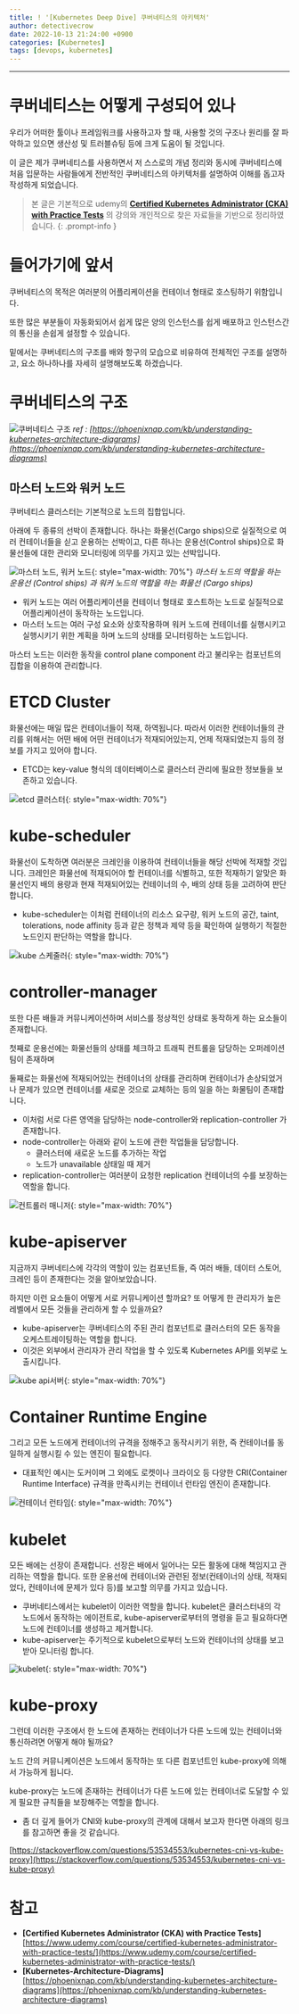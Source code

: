 ```yaml
---
title: ! '[Kubernetes Deep Dive] 쿠버네티스의 아키텍처'
author: detectivecrow
date: 2022-10-13 21:24:00 +0900
categories: [Kubernetes]
tags: [devops, kubernetes]
---
```


---
# 쿠버네티스는 어떻게 구성되어 있나

우리가 어떠한 툴이나 프레임워크를 사용하고자 할 때, 사용할 것의 구조나 원리를 잘 파악하고 있으면 생산성 및 트러블슈팅 등에 크게 도움이 될 것입니다.

이 글은 제가 쿠버네티스를 사용하면서 저 스스로의 개념 정리와 동시에 쿠버네티스에 처음 입문하는 사람들에게 전반적인 쿠버네티스의 아키텍처를 설명하여 이해를 돕고자 작성하게 되었습니다.

> 본 글은 기본적으로 udemy의 **[Certified Kubernetes Administrator (CKA) with Practice Tests](https://www.udemy.com/course/certified-kubernetes-administrator-with-practice-tests/)** 의 강의와 개인적으로 찾은 자료들을 기반으로 정리하였습니다.
{: .prompt-info }

# 들어가기에 앞서

쿠버네티스의 목적은 여러분의 어플리케이션을 컨테이너 형태로 호스팅하기 위함입니다.

또한 많은 부분들이 자동화되어서 쉽게 많은 양의 인스턴스를 쉽게 배포하고 인스턴스간의 통신을 손쉽게 설정할 수 있습니다.

밑에서는 쿠버네티스의 구조를 배와 항구의 모습으로 비유하여 전체적인 구조를 설명하고, 요소 하나하나를 자세히 설명해보도록 하겠습니다.

# 쿠버네티스의 구조

![쿠버네티스 구조](/posts/20221013/kubernetes-model-architecture.png)
_ref : [https://phoenixnap.com/kb/understanding-kubernetes-architecture-diagrams](https://phoenixnap.com/kb/understanding-kubernetes-architecture-diagrams)_

## 마스터 노드와 워커 노드

쿠버네티스 클러스터는 기본적으로 노드의 집합입니다.

아래에 두 종류의 선박이 존재합니다. 하나는 화물선(Cargo ships)으로 실질적으로 여러 컨테이너들을 싣고 운용하는 선박이고, 다른 하나는 운용선(Control ships)으로 화물선들에 대한 관리와 모니터링에 의무를 가지고 있는 선박입니다.

![마스터 노드, 워커 노드](/posts/20221013/master-worker-node.png){: style="max-width: 70%"}
_마스터 노드의 역할을 하는 운용선 (Control ships) 과 워커 노드의 역할을 하는 화물선 (Cargo ships)_

- 워커 노드는 여러 어플리케이션을 컨테이너 형태로 호스트하는 노드로 실질적으로 어플리케이션이 동작하는 노드입니다.
- 마스터 노드는 여러 구성 요소와 상호작용하며 워커 노드에 컨테이너를 실행시키고 실행시키기 위한 계획을 하며 노드의 상태를 모니터링하는 노드입니다.

마스터 노드는 이러한 동작을 control plane component 라고 불리우는 컴포넌트의 집합을 이용하여 관리합니다. 

# ETCD Cluster

화물선에는 매일 많은 컨테이너들이 적재, 하역됩니다. 따라서 이러한 컨테이너들의 관리를 위해서는 어떤 배에 어떤 컨테이너가 적재되어있는지, 언제 적재되었는지 등의 정보를 가지고 있어야 합니다.

- ETCD는 key-value 형식의 데이터베이스로 클러스터 관리에 필요한 정보들을 보존하고 있습니다.

![etcd 클러스터](/posts/20221013/etcd-cluster.png){: style="max-width: 70%"}

# kube-scheduler

화물선이 도착하면 여러분은 크레인을 이용하여 컨테이너들을 해당 선박에 적재할 것입니다.
크레인은 화물선에 적재되어야 할 컨테이너를 식별하고, 또한 적재하기 알맞은 화물선인지 배의 용량과 현재 적재되어있는 컨테이너의 수, 배의 상태 등을 고려하여 판단합니다.

- kube-scheduler는 이처럼 컨테이너의 리소스 요구량, 워커 노드의 공간, taint, tolerations, node affinity 등과 같은 정책과 제약 등을 확인하여 실행하기 적절한 노드인지 판단하는 역할을 합니다.

![kube 스케줄러](/posts/20221013/kube-scheduler.png){: style="max-width: 70%"}

# controller-manager

또한 다른 배들과 커뮤니케이션하며 서비스를 정상적인 상태로 동작하게 하는 요소들이 존재합니다.

첫째로 운용선에는 화물선들의 상태를 체크하고 트래픽 컨트롤을 담당하는 오퍼레이션팀이 존재하며

둘째로는 화물선에 적재되어있는 컨테이너의 상태를 관리하며 컨테이너가 손상되었거나 문제가 있으면 컨테이너를 새로운 것으로 교체하는 등의 일을 하는 화물팀이 존재합니다.

- 이처럼 서로 다른 영역을 담당하는 node-controller와 replication-controller 가 존재합니다.
- node-controller는 아래와 같이 노드에 관한 작업들을 담당합니다.
    - 클러스터에 새로운 노드를 추가하는 작업
    - 노드가 unavailable 상태일 때 제거
- replication-controller는 여러분이 요청한 replication 컨테이너의 수를 보장하는 역할을 합니다.

![컨트롤러 매니저](/posts/20221013/controller-manager.png){: style="max-width: 70%"}

# kube-apiserver

지금까지 쿠버네티스에 각각의 역할이 있는 컴포넌트들, 즉 여러 배들, 데이터 스토어, 크레인 등이 존재한다는 것을 알아보았습니다.

하지만 이런 요소들이 어떻게 서로 커뮤니케이션 할까요? 또 어떻게 한 관리자가 높은 레벨에서 모든 것들을 관리하게 할 수 있을까요?

- kube-apiserver는 쿠버네티스의 주된 관리 컴포넌트로 클러스터의 모든 동작을 오케스트레이팅하는 역할을 합니다.
- 이것은 외부에서 관리자가 관리 작업을 할 수 있도록 Kubernetes API를 외부로 노출시킵니다.

![kube api서버](/posts/20221013/kube-apiserver.png){: style="max-width: 70%"}

# Container Runtime Engine

그리고 모든 노드에게 컨테이너의 규격을 정해주고 동작시키기 위한, 즉 컨테이너를 동일하게 실행시킬 수 있는 엔진이 필요합니다.

- 대표적인 예시는 도커이며 그 외에도 로켓이나 크라이오 등 다양한 CRI(Container Runtime Interface) 규격을 만족시키는 컨테이너 런타임 엔진이 존재합니다.

![컨테이너 런타임](/posts/20221013/container-runtime-engine.png){: style="max-width: 70%"}

# kubelet

모든 배에는 선장이 존재합니다. 선장은 배에서 일어나는 모든 활동에 대해 책임지고 관리하는 역할을 합니다.
또한 운용선에 컨테이너와 관련된 정보(컨테이너의 상태, 적재되었다, 컨테이너에 문제가 있다 등)를 보고할 의무를 가지고 있습니다.

- 쿠버네티스에서는 kubelet이 이러한 역할을 합니다. kubelet은 클러스터내의 각 노드에서 동작하는 에이전트로, kube-apiserver로부터의 명령을 듣고 필요하다면 노드에 컨테이너를 생성하고 제거합니다.
- kube-apiserver는 주기적으로 kubelet으로부터 노드와 컨테이너의 상태를 보고 받아 모니터링 합니다.

![kubelet](/posts/20221013/kubelet.png){: style="max-width: 70%"}

# kube-proxy

그런데 이러한 구조에서 한 노드에 존재하는 컨테이너가 다른 노드에 있는 컨테이너와 통신하려면 어떻게 해야 될까요?

노드 간의 커뮤니케이션은 노드에서 동작하는 또 다른 컴포넌트인 kube-proxy에 의해서 가능하게 됩니다.

kube-proxy는 노드에 존재하는 컨테이너가 다른 노드에 있는 컨테이너로 도달할 수 있게 필요한 규칙들을 보장해주는 역할을 합니다.

+ 좀 더 깊게 들어가 CNI와 kube-proxy의 관계에 대해서 보고자 한다면 아래의 링크를 참고하면 좋을 것 같습니다.

[https://stackoverflow.com/questions/53534553/kubernetes-cni-vs-kube-proxy](https://stackoverflow.com/questions/53534553/kubernetes-cni-vs-kube-proxy) 

# 참고

- **[Certified Kubernetes Administrator (CKA) with Practice Tests]** [https://www.udemy.com/course/certified-kubernetes-administrator-with-practice-tests/](https://www.udemy.com/course/certified-kubernetes-administrator-with-practice-tests/)
- **[Kubernetes-Architecture-Diagrams]** [https://phoenixnap.com/kb/understanding-kubernetes-architecture-diagrams](https://phoenixnap.com/kb/understanding-kubernetes-architecture-diagrams)